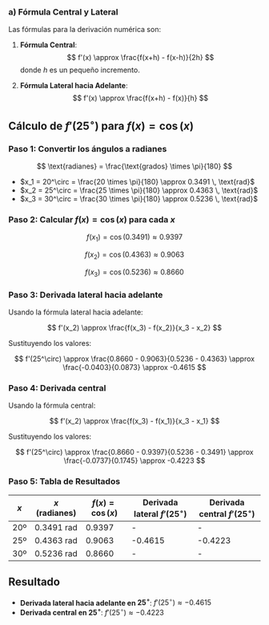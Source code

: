 ### a) Fórmula Central y Lateral

Las fórmulas para la derivación numérica son:

1. **Fórmula Central**:
   $$
   f'(x) \approx \frac{f(x+h) - f(x-h)}{2h}
   $$
   donde $h$ es un pequeño incremento.

2. **Fórmula Lateral hacia Adelante**:
   $$
   f'(x) \approx \frac{f(x+h) - f(x)}{h}
   $$
## Cálculo de $f'(25^\circ)$ para $f(x) = \cos(x)$
### Paso 1: Convertir los ángulos a radianes

$$
\text{radianes} = \frac{\text{grados} \times \pi}{180}
$$

- $x_1 = 20^\circ = \frac{20 \times \pi}{180} \approx 0.3491 \, \text{rad}$
- $x_2 = 25^\circ = \frac{25 \times \pi}{180} \approx 0.4363 \, \text{rad}$
- $x_3 = 30^\circ = \frac{30 \times \pi}{180} \approx 0.5236 \, \text{rad}$

### Paso 2: Calcular $f(x) = \cos(x)$ para cada $x$

$$
f(x_1) = \cos(0.3491) \approx 0.9397
$$

$$
f(x_2) = \cos(0.4363) \approx 0.9063
$$

$$
f(x_3) = \cos(0.5236) \approx 0.8660
$$

### Paso 3: Derivada lateral hacia adelante

Usando la fórmula lateral hacia adelante:

$$
f'(x_2) \approx \frac{f(x_3) - f(x_2)}{x_3 - x_2}
$$

Sustituyendo los valores:

$$
f'(25^\circ) \approx \frac{0.8660 - 0.9063}{0.5236 - 0.4363} \approx \frac{-0.0403}{0.0873} \approx -0.4615
$$

### Paso 4: Derivada central

Usando la fórmula central:

$$
f'(x_2) \approx \frac{f(x_3) - f(x_1)}{x_3 - x_1}
$$

Sustituyendo los valores:

$$
f'(25^\circ) \approx \frac{0.8660 - 0.9397}{0.5236 - 0.3491} \approx \frac{-0.0737}{0.1745} \approx -0.4223
$$

### Paso 5: Tabla de Resultados

| $x$ | $x$ (radianes) | $f(x) = \cos(x)$ | Derivada lateral $f'(25^\circ)$ | Derivada central $f'(25^\circ)$ |
| --- | -------------- | ---------------- | ------------------------------- | ------------------------------- |
| 20º | 0.3491 rad     | 0.9397           | -                               | -                               |
| 25º | 0.4363 rad     | 0.9063           | -0.4615                         | -0.4223                         |
| 30º | 0.5236 rad     | 0.8660           | -                               | -                               |
## Resultado

- **Derivada lateral hacia adelante en $25^\circ$**: $f'(25^\circ) \approx -0.4615$
- **Derivada central en $25^\circ$**: $f'(25^\circ) \approx -0.4223$
